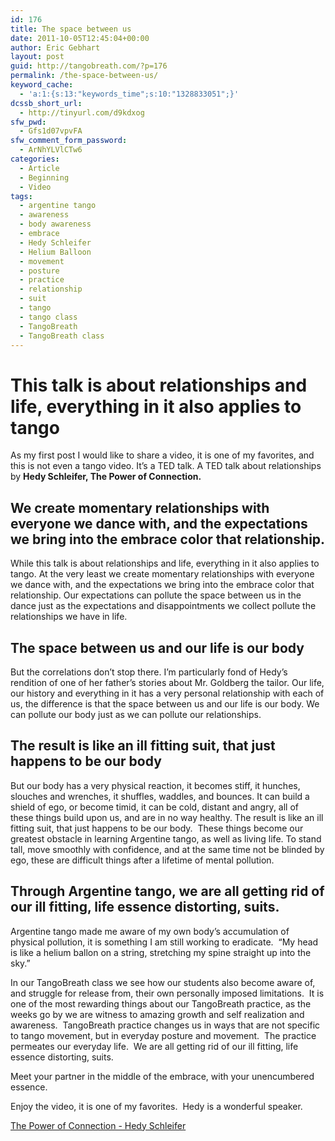 ```yaml
---
id: 176
title: The space between us
date: 2011-10-05T12:45:04+00:00
author: Eric Gebhart
layout: post
guid: http://tangobreath.com/?p=176
permalink: /the-space-between-us/
keyword_cache:
  - 'a:1:{s:13:"keywords_time";s:10:"1328833051";}'
dcssb_short_url:
  - http://tinyurl.com/d9kdxog
sfw_pwd:
  - Gfs1d07vpvFA
sfw_comment_form_password:
  - ArNhYLVlCTw6
categories:
  - Article
  - Beginning
  - Video
tags:
  - argentine tango
  - awareness
  - body awareness
  - embrace
  - Hedy Schleifer
  - Helium Balloon
  - movement
  - posture
  - practice
  - relationship
  - suit
  - tango
  - tango class
  - TangoBreath
  - TangoBreath class
---
```

# This talk is about relationships and life, everything in it also applies to tango

As my first post I would like to share a video, it is one of my favorites, and this is not even a tango video. It&#8217;s a TED talk. A TED talk about relationships by **Hedy Schleifer, The Power of Connection.**

## We create momentary relationships with everyone we dance with, and the expectations we bring into the embrace color that relationship.

While this talk is about relationships and life, everything in it also applies to tango. At the very least we create momentary relationships with everyone we dance with, and the expectations we bring into the embrace color that relationship. Our expectations can pollute the space between us in the dance just as the expectations and disappointments we collect pollute the relationships we have in life.

## The space between us and our life is our body

But the correlations don&#8217;t stop there. I&#8217;m particularly fond of Hedy&#8217;s rendition of one of her father&#8217;s stories about Mr. Goldberg the tailor. Our life, our history and everything in it has a very personal relationship with each of us, the difference is that the space between us and our life is our body. We can pollute our body just as we can pollute our relationships.

## The result is like an ill fitting suit, that just happens to be our body

But our body has a very physical reaction, it becomes stiff, it hunches, slouches and wrenches, it shuffles, waddles, and bounces. It can build a shield of ego, or become timid, it can be cold, distant and angry, all of these things build upon us, and are in no way healthy. The result is like an ill fitting suit, that just happens to be our body.  These things become our greatest obstacle in learning Argentine tango, as well as living life. To stand tall, move smoothly with confidence, and at the same time not be blinded by ego, these are difficult things after a lifetime of mental pollution.

## Through Argentine tango, we are all getting rid of our ill fitting, life essence distorting, suits.

Argentine tango made me aware of my own body&#8217;s accumulation of physical pollution, it is something I am still working to eradicate.  &#8220;My head is like a helium ballon on a string, stretching my spine straight up into the sky.&#8221;

In our TangoBreath class we see how our students also become aware of, and struggle for release from, their own personally imposed limitations.  It is one of the most rewarding things about our TangoBreath practice, as the weeks go by we are witness to amazing growth and self realization and awareness.  TangoBreath practice changes us in ways that are not specific to tango movement, but in everyday posture and movement.  The practice permeates our everyday life.  We are all getting rid of our ill fitting, life essence distorting, suits.

Meet your partner in the middle of the embrace, with your unencumbered essence.

Enjoy the video, it is one of my favorites.  Hedy is a wonderful speaker.

[The Power of Connection - Hedy Schleifer](https://www.youtube.com/watch?v=HEaERAnIqsY)

<!-- {% youtube HEaERAnIqsY&t %} -->
